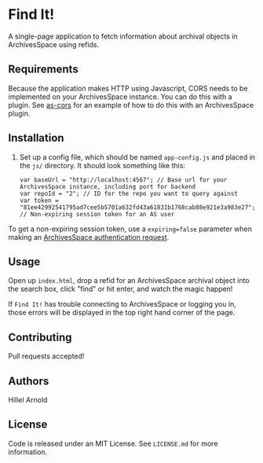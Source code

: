 # Find It!

A single-page application to fetch information about archival objects in ArchivesSpace using refids.

## Requirements

Because the application makes HTTP using Javascript, CORS needs to be implemented on your ArchivesSpace instance. You can do this with a plugin. See [as-cors](https://github.com/RockefellerArchiveCenter/ArchivesSpace-Customizations/tree/master/plugins/local/backend/plugin_init.rb) for an example of how to do this with an ArchivesSpace plugin.

## Installation

1.  Set up a config file, which should be named `app-config.js` and placed in the `js/` directory. It should look something like this:

        var baseUrl = "http://localhost:4567"; // Base url for your ArchivesSpace instance, including port for backend
        var repoId = "2"; // ID for the repo you want to query against
        var token = "81ee42992541795ad7cee5b5701a632fd43a61831b1768cab88e921e3a983e27"; // Non-expiring session token for an AS user

To get a non-expiring session token, use a `expiring=false` parameter when making an [ArchivesSpace authentication request](http://archivesspace.github.io/archivesspace/api/#authentication).

## Usage

Open up `index.html`, drop a refid for an ArchivesSpace archival object into the search box, click "find" or hit enter, and watch the magic happen!

If `Find It!` has trouble connecting to ArchivesSpace or logging you in, those errors will be displayed in the top right hand corner of the page.

## Contributing

Pull requests accepted!

## Authors

Hillel Arnold

## License

Code is released under an MIT License. See `LICENSE.md` for more information.
